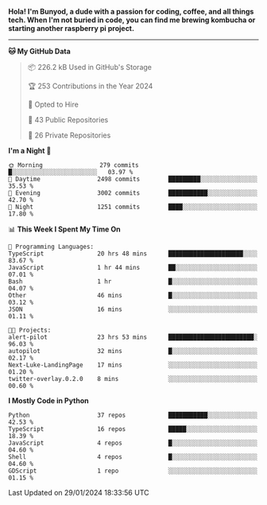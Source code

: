 <p>
<b>Hola! I'm Bunyod, a dude with a passion for coding, coffee, and all things tech. When I'm not buried in code, you can find me brewing kombucha or starting another raspberry pi project.</b>
</p>

---

<!--START_SECTION:waka-->
**🐱 My GitHub Data** 

> 📦 226.2 kB Used in GitHub's Storage 
 > 
> 🏆 253 Contributions in the Year 2024
 > 
> 💼 Opted to Hire
 > 
> 📜 43 Public Repositories 
 > 
> 🔑 26 Private Repositories 
 > 
**I'm a Night 🦉** 

```text
🌞 Morning                279 commits         █░░░░░░░░░░░░░░░░░░░░░░░░   03.97 % 
🌆 Daytime                2498 commits        █████████░░░░░░░░░░░░░░░░   35.53 % 
🌃 Evening                3002 commits        ███████████░░░░░░░░░░░░░░   42.70 % 
🌙 Night                  1251 commits        ████░░░░░░░░░░░░░░░░░░░░░   17.80 % 
```


📊 **This Week I Spent My Time On** 

```text
💬 Programming Languages: 
TypeScript               20 hrs 48 mins      █████████████████████░░░░   83.67 % 
JavaScript               1 hr 44 mins        ██░░░░░░░░░░░░░░░░░░░░░░░   07.01 % 
Bash                     1 hr                █░░░░░░░░░░░░░░░░░░░░░░░░   04.07 % 
Other                    46 mins             █░░░░░░░░░░░░░░░░░░░░░░░░   03.12 % 
JSON                     16 mins             ░░░░░░░░░░░░░░░░░░░░░░░░░   01.11 % 

🐱‍💻 Projects: 
alert-pilot              23 hrs 53 mins      ████████████████████████░   96.03 % 
autopilot                32 mins             █░░░░░░░░░░░░░░░░░░░░░░░░   02.17 % 
Next-Luke-LandingPage    17 mins             ░░░░░░░░░░░░░░░░░░░░░░░░░   01.20 % 
twitter-overlay.0.2.0    8 mins              ░░░░░░░░░░░░░░░░░░░░░░░░░   00.60 % 
```

**I Mostly Code in Python** 

```text
Python                   37 repos            ███████████░░░░░░░░░░░░░░   42.53 % 
TypeScript               16 repos            █████░░░░░░░░░░░░░░░░░░░░   18.39 % 
JavaScript               4 repos             █░░░░░░░░░░░░░░░░░░░░░░░░   04.60 % 
Shell                    4 repos             █░░░░░░░░░░░░░░░░░░░░░░░░   04.60 % 
GDScript                 1 repo              ░░░░░░░░░░░░░░░░░░░░░░░░░   01.15 % 
```




 Last Updated on 29/01/2024 18:33:56 UTC
<!--END_SECTION:waka-->
